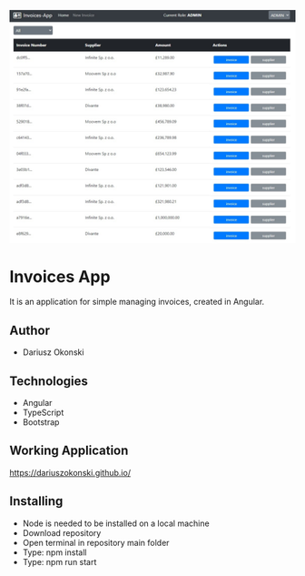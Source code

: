 ![image](src/assets/images/github.jpg)
# Invoices App
It is an application for simple managing invoices, created in Angular.

## Author
- Dariusz Okonski

## Technologies
- Angular
- TypeScript
- Bootstrap

## Working Application
https://dariuszokonski.github.io/
## Installing
- Node is needed to be installed on a local machine
- Download repository
- Open terminal in repository main folder
- Type: npm install
- Type: npm run start